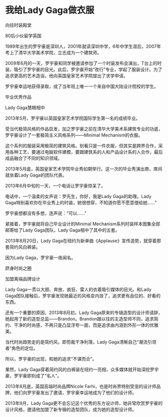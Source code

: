 # 我给Lady Gaga做衣服

向往时装殿堂 

80后小伙留学英国 

1989年出生的罗宇豪是深圳人，2001年就读深圳中学，6年中学生涯后，2007年考上了清华大学美术学院，立志成为一个建筑师。 

2009年6月的一天，罗宇豪和同学被邀请参加了一个时装发布会演出，T台上的时装，吸引了罗宇豪的目光。此后，罗宇豪开始“改行”专业，学起了服装设计。为了追求更高的艺术造诣，他向英国皇家艺术学院提出了求学申请。 

罗宇豪幸运地获得录取，成了当年班上唯一一个来自中国大陆设计院校的学生。 

毕业优秀作品 

Lady Gaga慧眼相中 

2013年5月，罗宇豪以英国皇家艺术学院国际学生第一名的成绩毕业。 

受当代极简风格的作品启发，加之罗宇豪之前在清华大学美术系建筑专业的功底，罗宇豪设计了一套极简主义风格系列——Minimal Mechanism的衣服。 

这个系列的服装采用极简的建筑风格。别看只是一件衣服，但其实是跨界合作，采用各种工艺，要通过电脑软件建模，要跟建筑系的人和产品设计系的人合作，最后成品融合了不同的知识领域。 

2013年5月底，英国皇家艺术学院毕业秀如期举行。这一次的毕业秀演出商，席间就坐着Lady Gaga的团队代表。 

2013年6月中旬的一天，一个电话让罗宇豪惊呆了。 

电话中，一个温柔的女声说：罗先生，你好，我是Lady Gaga的助理。Lady Gaga特别喜欢你在毕业秀上的时装，她很想穿，不知道你愿不愿意借给她……” 

罗宇豪想都没有多想，连声说：“可以……” 

紧接着，罗宇豪就将自己毕业设计的Minimal Mechanism系列时装样本图集全部邮寄给了Lady Gaga团队，Lady Gaga相中了其中的五套。 

2013年8月20日，Lady Gaga在纽约为新单曲《Applause》宣传造势，就穿着那套简约风白裤装。 

因为Lady Gaga，罗宇豪一夜闻名。 

跻身时尚之圈 

加盟离端品牌设计 

Lady Gaga一贯以大胆、奔放、疯狂、雷人的衣着吸引媒体的目光。和Lady Gaga团队接触后，罗宇豪发现她最近的风格变内敛了，追求更有品位的、好看的东西。 

还有一个重要的原因，2013年8月初，Lady Gaga原来的专辑造型的设计师请辞，她起用了新的造型总监——Brandon。Brandon跟以往的主造型师不同，追求简约、干净的时尚感，不再只是凸显浮夸一面，而是追求由内涵到外形一体的优雅美。 

当代时尚趋势走的是简约风，即剪裁干净利落，Lady Gaga清晰自己“潮流引领者”角色的定位。 

所以，罗宇豪的出现，和她的追求“不谋而合”。 

果然，Lady Gaga穿着简约风的白裤装在纽约一亮相，众多媒体就开始深挖罗宇豪，罗宇豪即刻成了“名人”。 

2013年8月底，英国高端时尚品牌Nicole Farhi，也是时尚界特别受宠的设计师品牌，他们向罗宇豪发出了邀请，罗宇豪幸运地成为了他们的设计师。 

2013年9月，Lady Gaga更不会忘记这个优秀的东方设计师，她非常欣赏罗宇豪的设计风格，邀请他加盟了新专辑的造型团队，成为她的造型设计师。